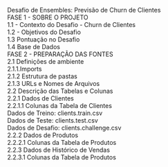 Desafio de Ensembles: Previsão de Churn de Clientes<br>
FASE 1 - SOBRE O PROJETO<br>
1.1 - Contexto do Desafio - Churn de Clientes<br>
1.2 - Objetivos do Desafio<br>
1.3 Pontuação no Desafio<br>
1.4 Base de Dados<br>
FASE 2 - PREPARAÇÃO DAS FONTES<br>
2.1 Definições de ambiente<br>
2.1.1.Imports<br>
2.1.2 Estrutura de pastas<br>
2.1.3 URLs e Nomes de Arquivos<br>
2.2 Descrição das Tabelas e Colunas<br>
2.2.1 Dados de Clientes<br>
2.2.1.1 Colunas da Tabela de Clientes<br>
Dados de Treino: clients.train.csv<br>
Dados de Teste: clients.test.csv<br>
Dados de Desafio: clients.challenge.csv<br>
2.2.2 Dados de Produtos<br>
2.2.2.1 Colunas da Tabela de Produtos<br>
2.2.3 Dados de Histórico de Vendas<br>
2.2.3.1 Colunas da Tabela de Produtos<br>
